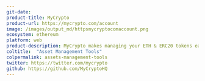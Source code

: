 ```yaml
---
git-date:
product-title: MyCrypto
product-url: https://mycrypto.com/account
image: /images/output_md/httpsmycryptocomaccount.png
ecosystem: ethereum
platform: web
product-description: MyCrypto makes managing your ETH & ERC20 tokens easy. Use MyCrypto to create wallets, buy crypto, manage your assets, and interact with the blockchain.
coltitle:  "Asset Management Tools"
colpermalink: assets-management-tools
twitter: https://twitter.com/mycrypto
github: https://github.com/MyCryptoHQ
---
```


